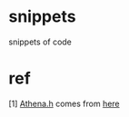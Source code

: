 # snippets
snippets of code

# ref
[1] [Athena.h](./inc/Athena.h) comes from [here](https://github.com/progschj/ThreadPool/blob/master/ThreadPool.h)
